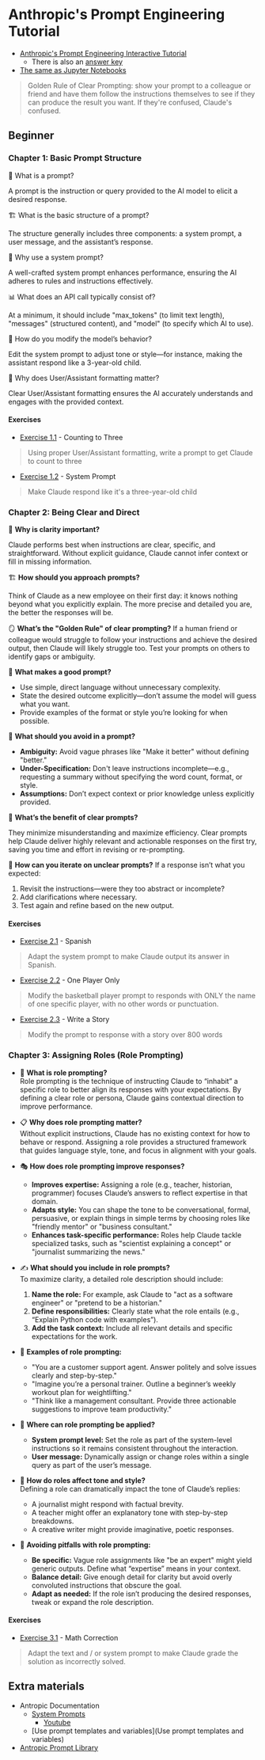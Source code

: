 # Anthropic's Prompt Engineering Tutorial

- [Anthropic's Prompt Engineering Interactive Tutorial](https://docs.google.com/spreadsheets/d/19jzLgRruG9kjUQNKtCg1ZjdD6l6weA6qRXG5zLIAhC8/edit?gid=150872633#gid=150872633)
  - There is also an [answer key](https://docs.google.com/spreadsheets/d/1jIxjzUWG-6xBVIa2ay6yDpLyeuOh_hR_ZB75a47KX_E/edit?usp=sharing)
- [The same as Jupyter Notebooks](https://github.com/anthropics/prompt-eng-interactive-tutorial)

> Golden Rule of Clear Prompting: show your prompt to a colleague or friend and have them follow the instructions themselves to see if they can produce the result you want. If they're confused, Claude's confused.

## Beginner
### Chapter 1: Basic Prompt Structure

🧠 What is a prompt?

A prompt is the instruction or query provided to the AI model to elicit a desired response.

🏗️ What is the basic structure of a prompt? 

The structure generally includes three components: a system prompt, a user message, and the assistant’s response.

🤔 Why use a system prompt? 

A well-crafted system prompt enhances performance, ensuring the AI adheres to rules and instructions effectively.

📊 What does an API call typically consist of? 

At a minimum, it should include "max_tokens" (to limit text length), "messages" (structured content), and "model" (to specify which AI to use).

👶 How do you modify the model’s behavior? 

Edit the system prompt to adjust tone or style—for instance, making the assistant respond like a 3-year-old child.

🔢 Why does User/Assistant formatting matter? 

Clear User/Assistant formatting ensures the AI accurately understands and engages with the provided context.

#### Exercises

- [Exercise 1.1](exercise_1_1_counting_to_three.py) - Counting to Three
> Using proper User/Assistant formatting, write a prompt to get Claude to count to three
- [Exercise 1.2](exercise_1_2_system_prompt.py) - System Prompt
> Make Claude respond like it's a three-year-old child

### Chapter 2: Being Clear and Direct

🧠 **Why is clarity important?** 

Claude performs best when instructions are clear, specific, and straightforward. Without explicit guidance, Claude cannot infer context or fill in missing information.  

🏗️ **How should you approach prompts?** 

Think of Claude as a new employee on their first day: it knows nothing beyond what you explicitly explain. The more precise and detailed you are, the better the responses will be.

🪞 **What’s the "Golden Rule" of clear prompting?** 
If a human friend or colleague would struggle to follow your instructions and achieve the desired output, then Claude will likely struggle too. Test your prompts on others to identify gaps or ambiguity.

🎯 **What makes a good prompt?**
  - Use simple, direct language without unnecessary complexity.
  - State the desired outcome explicitly—don’t assume the model will guess what you want.
  - Provide examples of the format or style you’re looking for when possible.

🤔 **What should you avoid in a prompt?**
  - **Ambiguity:** Avoid vague phrases like "Make it better" without defining "better."
  - **Under-Specification:** Don't leave instructions incomplete—e.g., requesting a summary without specifying the word count, format, or style.
  - **Assumptions:** Don’t expect context or prior knowledge unless explicitly provided.

🌟 **What’s the benefit of clear prompts?** 

They minimize misunderstanding and maximize efficiency. Clear prompts help Claude deliver highly relevant and actionable responses on the first try, saving you time and effort in revising or re-prompting.

🔄 **How can you iterate on unclear prompts?** If a response isn’t what you expected:
  1. Revisit the instructions—were they too abstract or incomplete?
  2. Add clarifications where necessary.
  3. Test again and refine based on the new output.

#### Exercises

- [Exercise 2.1](exercise_2_1_spanish.py) - Spanish
> Adapt the system prompt to make Claude output its answer in Spanish. 
- [Exercise 2.2](exercise_2_2_one_player_only.py) - One Player Only
> Modify the basketball player prompt to responds with ONLY the name of one specific player, with no other words or punctuation.
- [Exercise 2.3](exercise_2_3_write_a_story.py) - Write a Story
> Modify the prompt to response with a story over 800 words


### Chapter 3: Assigning Roles (Role Prompting)

- 🧠 **What is role prompting?**  
  Role prompting is the technique of instructing Claude to “inhabit” a specific role to better align its responses with your expectations. By defining a clear role or persona, Claude gains contextual direction to improve performance.

- 📋 **Why does role prompting matter?**  
  Without explicit instructions, Claude has no existing context for how to behave or respond. Assigning a role provides a structured framework that guides language style, tone, and focus in alignment with your goals.

- 🎭 **How does role prompting improve responses?**
  - **Improves expertise:** Assigning a role (e.g., teacher, historian, programmer) focuses Claude’s answers to reflect expertise in that domain.
  - **Adapts style:** You can shape the tone to be conversational, formal, persuasive, or explain things in simple terms by choosing roles like "friendly mentor" or "business consultant."
  - **Enhances task-specific performance:** Roles help Claude tackle specialized tasks, such as "scientist explaining a concept" or "journalist summarizing the news."

- ✍️ **What should you include in role prompts?**  
  To maximize clarity, a detailed role description should include:
  1. **Name the role:** For example, ask Claude to "act as a software engineer" or "pretend to be a historian."
  2. **Define responsibilities:** Clearly state what the role entails (e.g., “Explain Python code with examples”).
  3. **Add the task context:** Include all relevant details and specific expectations for the work.

- 🌟 **Examples of role prompting:**  
  - "You are a customer support agent. Answer politely and solve issues clearly and step-by-step."  
  - "Imagine you’re a personal trainer. Outline a beginner’s weekly workout plan for weightlifting."  
  - "Think like a management consultant. Provide three actionable suggestions to improve team productivity."

- 🤔 **Where can role prompting be applied?**  
  - **System prompt level:** Set the role as part of the system-level instructions so it remains consistent throughout the interaction.
  - **User message:** Dynamically assign or change roles within a single query as part of the user’s message.

- 🔄 **How do roles affect tone and style?**  
  Defining a role can dramatically impact the tone of Claude’s replies:
  - A journalist might respond with factual brevity.
  - A teacher might offer an explanatory tone with step-by-step breakdowns.
  - A creative writer might provide imaginative, poetic responses.

- 🚧 **Avoiding pitfalls with role prompting:**  
  - **Be specific:** Vague role assignments like "be an expert" might yield generic outputs. Define what “expertise” means in your context.  
  - **Balance detail:** Give enough detail for clarity but avoid overly convoluted instructions that obscure the goal.  
  - **Adapt as needed:** If the role isn’t producing the desired responses, tweak or expand the role description.

#### Exercises

- [Exercise 3.1](exercise_3_1_math_correction.py) - Math Correction
> Adapt the text and / or system prompt to make Claude grade the solution as incorrectly solved. 


## Extra materials
- Antropic Documentation
  - [System Prompts](https://docs.anthropic.com/en/release-notes/system-prompts)
    - [Youtube](https://www.youtube.com/watch?v=ZQ7gpMVMaKQ)
  - [Use prompt templates and variables](Use prompt templates and variables)
- [Antropic Prompt Library](https://docs.anthropic.com/en/prompt-library/library)